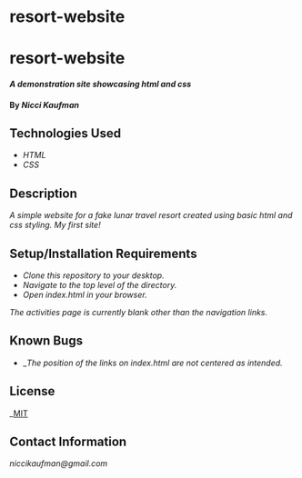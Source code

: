 # resort-website
# resort-website

#### _A demonstration site showcasing html and css_

#### By _**Nicci Kaufman**_

## Technologies Used

* _HTML_
* _CSS_

## Description

_A simple website for a fake lunar travel resort created using basic html and css styling. My first site!_

## Setup/Installation Requirements

* _Clone this repository to your desktop._
* _Navigate to the top level of the directory._
* _Open index.html in your browser._

_The activities page is currently blank other than the navigation links._

## Known Bugs

* __The position of the links on index.html are not centered as intended._


## License

_[MIT](https://en.wikipedia.org/wiki/MIT_License)

## Contact Information

_niccikaufman@gmail.com_